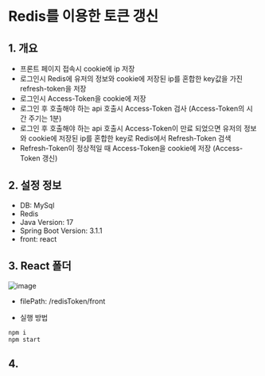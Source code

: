 <h1>Redis를 이용한 토큰 갱신</h1>
<h2>1. 개요</h2>

- 프론트 페이지 접속시 cookie에 ip 저장
- 로그인시 Redis에 유저의 정보와 cookie에 저장된 ip를 혼합한 key값을 가진 refresh-token을 저장
- 로그인시 Access-Token을 cookie에 저장
- 로그인 후 호출해야 하는 api 호출시 Access-Token 검사 (Access-Token의 시간 주기는 1분)
- 로그인 후 호출해야 하는 api 호출시 Access-Token이 만료 되었으면 유저의 정보와 cookie에 저장된 ip를 혼합한 key로 Redis에서 Refresh-Token 검색
- Refresh-Token이 정상적일 때 Access-Token을 cookie에 저장 (Access-Token 갱신)

<h2>2. 설정 정보</h2>

- DB: MySql
- Redis
- Java Version: 17
- Spring Boot Version: 3.1.1
- front: react

<h2>3. React 폴더</h2>

![image](https://github.com/dlqudals12/redisToken/assets/22268579/42acd8ab-e26b-40c0-9e0b-22e48b1a87fc)

- filePath: /redisToken/front

- 실행 방법

```
npm i
npm start
```

<h2>4. </h2>
